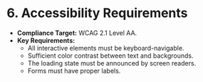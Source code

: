 # **6. Accessibility Requirements**

* **Compliance Target:** WCAG 2.1 Level AA.
* **Key Requirements:**
  * All interactive elements must be keyboard-navigable.
  * Sufficient color contrast between text and backgrounds.
  * The loading state must be announced by screen readers.
  * Forms must have proper labels.

